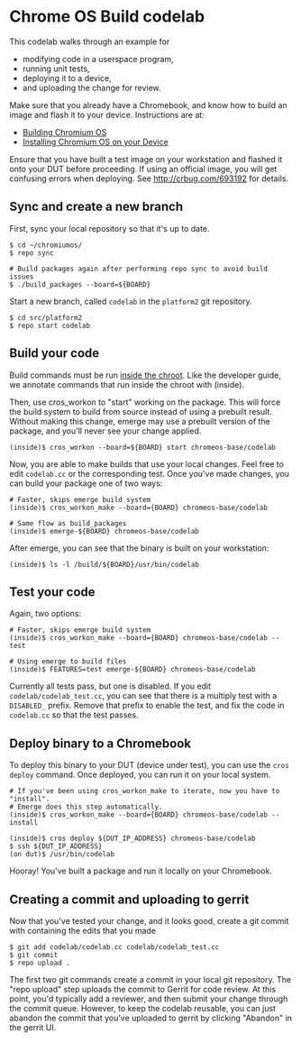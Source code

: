 # Chrome OS Build codelab

This codelab walks through an example for
  - modifying code in a userspace program,
  - running unit tests,
  - deploying it to a device,
  - and uploading the change for review.

Make sure that you already have a Chromebook, and know how to build an image
and flash it to your device. Instructions are at:
* [Building Chromium OS](https://chromium.googlesource.com/chromiumos/docs/+/master/developer_guide.md#Building-Chromium-OS)
* [Installing Chromium OS on your Device](https://chromium.googlesource.com/chromiumos/docs/+/master/developer_guide.md#Installing-Chromium-OS-on-your-Device)

Ensure that you have built a test image on your workstation and flashed it onto
your DUT before proceeding. If using an official image, you will get confusing
errors when deploying. See http://crbug.com/693192 for details.

## Sync and create a new branch

First, sync your local repository so that it's up to date.
```
$ cd ~/chromiumos/
$ repo sync

# Build packages again after performing repo sync to avoid build issues
$ ./build_packages --board=${BOARD}
```

Start a new branch, called `codelab` in the `platform2` git repository.
```
$ cd src/platform2
$ repo start codelab
```

## Build your code

Build commands must be run [inside the
chroot](https://chromium.googlesource.com/chromiumos/docs/+/master/developer_guide.md#Enter-the-chroot).
Like the developer guide, we annotate commands that run inside the chroot
with (inside).

Then, use cros_workon to "start" working on the package. This will force the
build system to build from source instead of using a prebuilt result. Without
making this change, emerge may use a prebuilt version of the package, and
you'll never see your change applied.
```
(inside)$ cros_workon --board=${BOARD} start chromeos-base/codelab
```

Now, you are able to make builds that use your local changes. Feel free to edit
`codelab.cc` or the corresponding test. Once you've made changes, you can build
your package one of two ways:
```
# Faster, skips emerge build system
(inside)$ cros_workon_make --board={BOARD} chromeos-base/codelab

# Same flow as build_packages
(inside)$ emerge-${BOARD} chromeos-base/codelab
```

After emerge, you can see that the binary is built on your workstation:
```
(inside)$ ls -l /build/${BOARD}/usr/bin/codelab
```

## Test your code
Again, two options:
```
# Faster, skips emerge build system
(inside)$ cros_workon_make --board={BOARD} chromeos-base/codelab --test

# Using emerge to build files
(inside)$ FEATURES=test emerge-${BOARD} chromeos-base/codelab
```

Currently all tests pass, but one is disabled. If you edit
`codelab/codelab_test.cc`, you can see that there is a multiply test
with a `DISABLED_` prefix. Remove that prefix to enable the test, and fix the
code in `codelab.cc` so that the test passes.

## Deploy binary to a Chromebook

To deploy this binary to your DUT (device under test), you can use the `cros deploy`
command. Once deployed, you can run it on your local system.
```
# If you've been using cros_workon_make to iterate, now you have to "install".
# Emerge does this step automatically.
(inside)$ cros_workon_make --board={BOARD} chromeos-base/codelab --install

(inside)$ cros deploy ${DUT_IP_ADDRESS} chromeos-base/codelab
$ ssh ${DUT_IP_ADDRESS}
(on dut)$ /usr/bin/codelab
```
Hooray! You've built a package and run it locally on your Chromebook.

## Creating a commit and uploading to gerrit

Now that you've tested your change, and it looks good, create a git commit with
containing the edits that you made
```
$ git add codelab/codelab.cc codelab/codelab_test.cc
$ git commit
$ repo upload .
```

The first two git commands create a commit in your local git repository. The
"repo upload" step uploads the commit to Gerrit for code review. At this point,
you'd typically add a reviewer, and then submit your change through the commit
queue. However, to keep the codelab reusable, you can just abandon the commit
that you've uploaded to gerrit by clicking "Abandon" in the gerrit UI.

